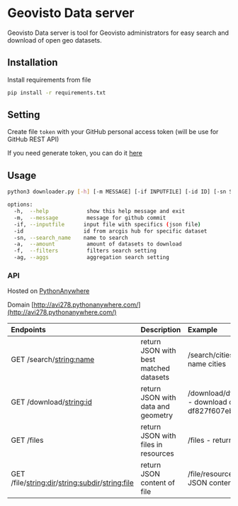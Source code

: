 # Geovisto Data server

Geovisto Data server is tool for Geovisto administrators for easy search and download of open geo datasets.

## Installation

Install requirements from file

```bash
pip install -r requirements.txt
```

## Setting 

Create file `token` with your GitHub personal access token (will be use for GitHub REST API)

If you need generate token, you can do it [here](https://docs.github.com/en/enterprise-server@3.9/authentication/keeping-your-account-and-data-secure/managing-your-personal-access-tokens#creating-a-personal-access-token)


## Usage

```bash
python3 downloader.py [-h] [-m MESSAGE] [-if INPUTFILE] [-id ID] [-sn SEARCH_NAME] [-a AMOUNT] [-f [FILTERS ...]] [-ag [AGGS ...]]

options:
  -h,  --help            show this help message and exit
  -m,  --message         message for github commit
  -if, --inputfile      input file with specifics (json file)
  -id                   id from arcgis hub for specific dataset
  -sn, --search_name    name to search
  -a,  --amount          amount of datasets to download
  -f,  --filters         filters search setting
  -ag, --aggs            aggregation search setting
```


### API

Hosted on [PythonAnywhere](https://www.pythonanywhere.com/)

Domain [http://avi278.pythonanywhere.com/](http://avi278.pythonanywhere.com/)

| Endpoints        | Description           | Example  |
|:------------- |:-------------|:-----|
| GET /search/<string:name>      | return JSON with best matched datasets | /search/cities - search for best matched datasets by name cities |
| GET /download/<string:id>      | return JSON with data and geometry    | /download/df827f607eb347d49a6cca071ce66d5e_11 - download dataset by id df827f607eb347d49a6cca071ce66d5e_11 |
| GET /files      | return JSON with files in resources  | /files - return geo, config and data |
| GET /file/<string:dir>/<string:subdir>/<string:file>      | return JSON content of file  | /file/resources/geo/country_polygons.json - return JSON content of country_polygons.json |

